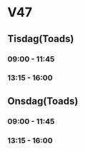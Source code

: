 # V47
## Tisdag(Toads)
### 09:00 - 11:45
### 13:15 - 16:00 

## Onsdag(Toads)
### 09:00 - 11:45
### 13:15 - 16:00 
